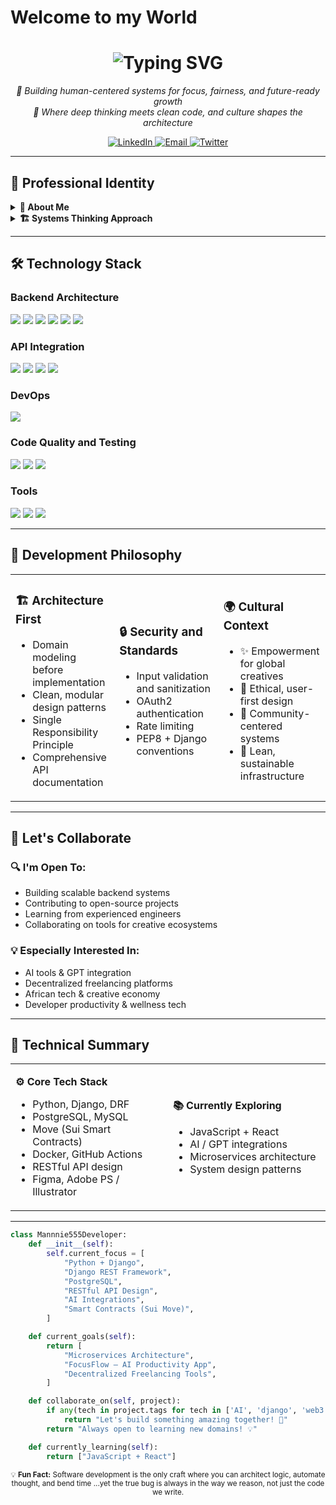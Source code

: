 # Welcome to my World

<!-- Header Section with Dynamic Typing Effect -->
<div align="center">
  <h1>
    <img src="https://readme-typing-svg.herokuapp.com?font=Fira+Code&size=16&duration=3000&pause=1000&color=18BB00&background=FFFFFF00&center=true&vCenter=true&width=600&height=65&lines=Hi+I'm+mannnie55;Backend+Engineer+%7C+AI+Builder+%7C+System+Thinker;Code+with+Clarity%2C+Scale+with+Purpose." alt="Typing SVG" />
  </h1>

  <!-- Professional Tagline -->
  <p align="center">
    <em>🧠 Building human-centered systems for focus, fairness, and future-ready growth</em><br>
    <em>🔧 Where deep thinking meets clean code, and culture shapes the architecture</em>
  </p>

  <!-- Contact & Social Links -->
  <p align="center">
    <a href="https://www.linkedin.com/in/nnamdiogbonna/">
      <img src="https://img.shields.io/badge/LinkedIn-0077B5?style=for-the-badge&logo=linkedin&logoColor=white" alt="LinkedIn"/>
    </a>
    <a href="mailto:mannnnie55@gmail.com">
      <img src="https://img.shields.io/badge/Email-D14836?style=for-the-badge&logo=gmail&logoColor=white" alt="Email"/>
    </a>
    <a href="https://x.com/mannnie55">
      <img src="https://img.shields.io/badge/Twitter-1DA1F2?style=for-the-badge&logo=twitter&logoColor=white" alt="Twitter"/>
    </a>
  </p>
</div>

---

## 💼 **Professional Identity**

<details>
<summary><b>👤 About Me</b></summary>

> *"I'm 100% always curious."*

- **Background:** Graphics design, UI/UX, comic editing
- **Specialty:** Backend engineering (Django, APIs, databases)
- **Passion:** Creativity, clean architecture, and systems that empower people

</details>

<details>
<summary><b>🏗️ Systems Thinking Approach</b></summary>
<br>

**Core Principles:**
- **Domain Modeling First:** Understand the problem deeply before implementation
- **Outcome-Oriented Planning:** Begin with the end goal, align every step
- **Cultural Context:** Build with lived experience and empathy
- **Ethical Design:** Systems should protect and empower creators, not exploit them

</details>

---

## 🛠️ **Technology Stack**

### **Backend Architecture**
<p align="left">
  <img src="https://img.shields.io/badge/Python-3776AB?style=for-the-badge&logo=python&logoColor=white"/>
  <img src="https://img.shields.io/badge/Django-092E20?style=for-the-badge&logo=django&logoColor=white"/>
  <img src="https://img.shields.io/badge/PostgreSQL-316192?style=for-the-badge&logo=postgresql&logoColor=white"/>
  <img src="https://img.shields.io/badge/MySQL-4479A1?style=for-the-badge&logo=mysql&logoColor=white"/>
  <img src="https://img.shields.io/badge/Redis-DC382D?style=for-the-badge&logo=redis&logoColor=white"/>
  <img src="https://img.shields.io/badge/Docker-2496ED?style=for-the-badge&logo=docker&logoColor=white"/>
</p>

### **API Integration**
<p align="left">
  <img src="https://img.shields.io/badge/Postman-FF6C37?style=for-the-badge&logo=postman&logoColor=white"/>
  <img src="https://img.shields.io/badge/Django_REST-ff1709?style=for-the-badge&logo=django&logoColor=white&labelColor=gray"/>
  <img src="https://img.shields.io/badge/GraphQL-E10098?style=for-the-badge&logo=graphql&logoColor=white"/>
  <img src="https://img.shields.io/badge/OpenAPI-6BA539?style=for-the-badge&logo=openapi-initiative&logoColor=white"/>
</p>

### **DevOps**
<p align="left">
  <img src="https://img.shields.io/badge/GitHub_Actions-2088FF?style=for-the-badge&logo=github-actions&logoColor=white"/>
</p>

### **Code Quality and Testing**
<p align="left">
  <img src="https://img.shields.io/badge/Ruff-D7FF64?style=for-the-badge&logo=ruff&logoColor=black"/>
  <img src="https://img.shields.io/badge/Black-000000?style=for-the-badge&logo=black&logoColor=white"/>
  <img src="https://img.shields.io/badge/pytest-0A9EDC?style=for-the-badge&logo=pytest&logoColor=white"/>
</p>

### **Tools**
<p align="left">
  <img src="https://img.shields.io/badge/Git-F05032?style=for-the-badge&logo=git&logoColor=white"/>
  <img src="https://img.shields.io/badge/GitHub-181717?style=for-the-badge&logo=github&logoColor=white"/>
  <img src="https://img.shields.io/badge/VS_Code-007ACC?style=for-the-badge&logo=visual-studio-code&logoColor=white"/>
</p>

---

## 🎯 **Development Philosophy**

<table>
<tr>
<td width="33%">

### 🏗️ Architecture First
- Domain modeling before implementation  
- Clean, modular design patterns  
- Single Responsibility Principle  
- Comprehensive API documentation  

</td>
<td width="33%">

### 🔒 Security and Standards
- Input validation and sanitization  
- OAuth2 authentication  
- Rate limiting  
- PEP8 + Django conventions  

</td>
<td width="34%">

### 🌍 Cultural Context
- ✨ Empowerment for global creatives  
- 🔐 Ethical, user-first design  
- 🤝 Community-centered systems  
- 🧱 Lean, sustainable infrastructure  

</td>
</tr>
</table>

---

## 🤝 **Let's Collaborate**

<div align="left">

### 🔍 I'm Open To:
- Building scalable backend systems  
- Contributing to open-source projects  
- Learning from experienced engineers  
- Collaborating on tools for creative ecosystems  

### 💡 Especially Interested In:
- AI tools & GPT integration  
- Decentralized freelancing platforms  
- African tech & creative economy  
- Developer productivity & wellness tech  

</div>

---

## 📖 Technical Summary

<table>
<tr>
<td width="50%">

**⚙️ Core Tech Stack**
- Python, Django, DRF  
- PostgreSQL, MySQL  
- Move (Sui Smart Contracts)  
- Docker, GitHub Actions  
- RESTful API design  
- Figma, Adobe PS / Illustrator  

</td>
<td width="50%">

**📚 Currently Exploring**
- JavaScript + React  
- AI / GPT integrations  
- Microservices architecture  
- System design patterns  

</td>
</tr>
</table>

---

```python
class Mannnie555Developer:
    def __init__(self):
        self.current_focus = [
            "Python + Django",
            "Django REST Framework",
            "PostgreSQL",
            "RESTful API Design",
            "AI Integrations",
            "Smart Contracts (Sui Move)",
        ]

    def current_goals(self):
        return [
            "Microservices Architecture",
            "FocusFlow – AI Productivity App",
            "Decentralized Freelancing Tools",
        ]

    def collaborate_on(self, project):
        if any(tech in project.tags for tech in ['AI', 'django', 'web3', 'python']):
            return "Let's build something amazing together! 🚀"
        return "Always open to learning new domains! 💡"

    def currently_learning(self):
        return ["JavaScript + React"]
```
<div align="center"> <sub>💡 <strong>Fun Fact:</strong> Software development is the only craft where you can architect logic, automate thought, and bend time ...yet the true bug is always in the way we reason, not just the code we write.</sub> </div>

